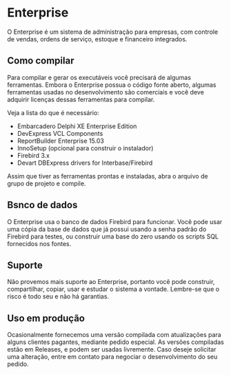 # Enterprise

O Enterprise é um sistema de administração para empresas, com controle de vendas, ordens de serviço, estoque e
financeiro integrados. 

## Como compilar

Para compilar e gerar os executáveis você precisará de algumas ferramentas. Embora o Enterprise possua o
código fonte aberto, algumas ferramentas usadas no desenvolvimento são comerciais e você deve adquirir 
licenças dessas ferramentas para compilar.

Veja a lista do que é necessário:

* Embarcadero Delphi XE Enterprise Edition
* DevExpress VCL Components
* ReportBuilder Enterprise 15.03
* InnoSetup (opcional para construir o instalador)
* Firebird 3.x
* Devart DBExpress drivers for Interbase/Firebird

Assim que tiver as ferramentas prontas e instaladas, abra o arquivo de grupo de projeto e compile.

## Bsnco de dados

O Enterprise usa o banco de dados Firebird para funcionar. Você pode usar uma cópia da base de dados
que já possui usando a senha padrão do Firebird para testes, ou construir uma base do zero usando os
scripts SQL fornecidos nos fontes.

## Suporte

Não provemos mais suporte ao Enterprise, portanto você pode construir, compartilhar, copiar, usar e
estudar o sistema a vontade. Lembre-se que o risco é todo seu e não há garantias.

## Uso em produção

Ocasionalmente fornecemos uma versão compilada com atualizações para alguns clientes pagantes, mediante
pedido especial. As versões compiladas estão em Releases, e podem ser usadas livremente. Caso deseje
solicitar uma alteração, entre em contato para negociar o desenvolvimento do seu pedido.

